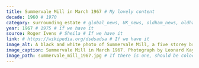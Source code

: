 ```yaml
---
title: Summervale Mill in March 1967 # My lovely content
decade: 1960 # 1970
category: surrounding_estate # global_news, UK_news, oldham_news, oldham_history, towers, surrounding_estate # Always exactly one category
year: 1967 # 1975 # if we have it
source: Roger Ivens # Sheila # If we have it
link: # https://wikipedia.org/dsdsadsa # If we have it
image_alt: A black and white photo of Summervale Mill, a five storey brick building with a sign at the top which reads S DODD & SONS Ltd. There are large windows throughout the building. There is a rickety wooden fence in the foreground of the image.  # If there is one
image_caption: Summervale Mill in March 1967. Photograph by Leonard Kaye, courtesy of Oldham Local Studies and Archives. The image is © Oldham Council and may not be reproduced without permission. # If there is one
image_path: summervale_mill_1967.jpg # If there is one, should be colocated with the index.md file in the folder
---
```

